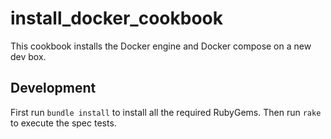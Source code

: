 # install_docker_cookbook

This cookbook installs the Docker engine and Docker compose on a new dev box.

## Development

First run `bundle install` to install all the required RubyGems. Then run `rake` to execute the spec tests.

